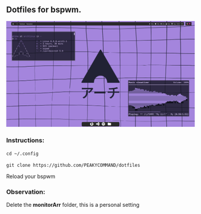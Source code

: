 <h2>Dotfiles for bspwm.</h2>

![Example](https://github.com/PEAKYCOMMAND/dotfiles/blob/main/walls/image_2024-06-25_13-03-34.png)

<h3>Instructions:</h3>

``cd ~/.config``

``git clone https://github.com/PEAKYCOMMAND/dotfiles``

Reload your bspwm

<h3>Observation:</h3>
Delete the <strong>monitorArr</strong style="color: red"> folder, this is a personal setting

